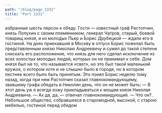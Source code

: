 ```yaml
---
path: "/blog/page_1331"
title: "Part 1331"
---
```


 избранные шесть персон к обеду. Гости — известный граф Растопчин, князь Лопухин с своим племянником, генерал Чатров, старый, боевой товарищ князя, и из молодых Пьер и Борис Друбецкой — ждали его в гостиной.
На днях приехавший в Москву в отпуск Борис пожелал быть представленным князю Николаю Андреевичу и сумел до такой степени снискать его расположение, что князь для него сделал исключение из всех холостых молодых людей, которых он не принимал к себе.
Дом князя был не то, что называется «свет», но это был такой маленький кружок, о котором хотя и не слышно было в городе, но в котором лестнее всего было быть принятым. Это понял Борис неделю тому назад, когда при нем Растопчин сказал главнокомандующему, звавшему графа обедать в Николин день, что он не может быть:
— В этот день уж я всегда езжу прикладываться к мощам князя Николая Андреевича.
— Ах да, да, — отвечал главнокомандующий. — Что он?..
Небольшое общество, собравшееся в старомодной, высокой, с старою мебелью, гостиной перед обедом
